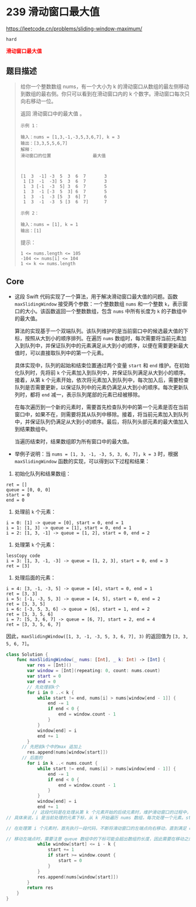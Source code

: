 # 239 滑动窗口最大值

https://leetcode.cn/problems/sliding-window-maximum/

`hard`

**<font color=red>滑动窗口最大值</font>**

## 题目描述

> 给你一个整数数组 nums，有一个大小为 k 的滑动窗口从数组的最左侧移动到数组的最右侧。你只可以看到在滑动窗口内的 k 个数字。滑动窗口每次只向右移动一位。
>
> 返回 滑动窗口中的最大值 。
>
>  
>
> ```
> 示例 1：
> 
> 输入：nums = [1,3,-1,-3,5,3,6,7], k = 3
> 输出：[3,3,5,5,6,7]
> 解释：
> 滑动窗口的位置                最大值
> 
> 
> 
> [1  3  -1] -3  5  3  6  7       3
>  1 [3  -1  -3] 5  3  6  7       3
>  1  3 [-1  -3  5] 3  6  7       5
>  1  3  -1 [-3  5  3] 6  7       5
>  1  3  -1  -3 [5  3  6] 7       6
>  1  3  -1  -3  5 [3  6  7]      7
> ```
>
> ```
> 示例 2：
> 
> 输入：nums = [1], k = 1
> 输出：[1]
> ```
>
>
> 提示：
>
> ```
> 1 <= nums.length <= 105
> -104 <= nums[i] <= 104
> 1 <= k <= nums.length
> ```



## Core

- 这段 Swift 代码实现了一个算法，用于解决滑动窗口最大值的问题。函数 `maxSlidingWindow` 接受两个参数：一个整数数组 `nums` 和一个整数 `k`，表示窗口的大小。该函数返回一个整数数组，包含 `nums` 中所有长度为 `k` 的子数组中的最大值。

  算法的实现基于一个双端队列。该队列维护的是当前窗口中的候选最大值的下标，按照从大到小的顺序排列。在遍历 `nums` 数组时，每次需要将当前元素加入到队列中，并保证队列中的元素满足从大到小的顺序，以便在需要更新最大值时，可以直接取队列中的第一个元素。

  具体实现中，队列的起始和结束位置通过两个变量 `start` 和 `end` 维护。在初始化队列时，先将前 `k` 个元素加入到队列中，并保证队列满足从大到小的顺序。接着，从第 `k` 个元素开始，依次将元素加入到队列中，每次加入后，需要检查队列是否需要更新，以保证队列中的元素仍满足从大到小的顺序。每次更新队列时，都将 `end` 减一，表示队列尾部的元素已经被移除。

  在每次遍历到一个新的元素时，需要首先检查队列中的第一个元素是否在当前窗口中，如果不在，则需要将其从队列中移除。接着，将当前元素加入到队列中，并保证队列仍满足从大到小的顺序。最后，将队列头部元素的最大值加入到结果数组中。

  当遍历结束时，结果数组即为所有窗口中的最大值。

- 举例子说明：当 `nums = [1, 3, -1, -3, 5, 3, 6, 7]`，`k = 3` 时，根据 `maxSlidingWindow` 函数的实现，可以得到以下过程和结果：

1. 初始化队列和结果数组：

```
ret = []
queue = [0, 0, 0]
start = 0
end = 0
```

1. 处理前 `k` 个元素：

```
i = 0: [1] -> queue = [0], start = 0, end = 1
i = 1: [1, 3] -> queue = [1], start = 0, end = 1
i = 2: [1, 3, -1] -> queue = [1, 2], start = 0, end = 2
```

1. 处理第 `k` 个元素：

```
lessCopy code
i = 3: [1, 3, -1, -3] -> queue = [1, 2, 3], start = 0, end = 3
ret = [3]
```

1. 处理后面的元素：

```
i = 4: [3, -1, -3, 5] -> queue = [4], start = 0, end = 1
ret = [3, 3]
i = 5: [-1, -3, 5, 3] -> queue = [4, 5], start = 0, end = 2
ret = [3, 3, 5]
i = 6: [-3, 5, 3, 6] -> queue = [6], start = 1, end = 2
ret = [3, 3, 5, 6]
i = 7: [5, 3, 6, 7] -> queue = [6, 7], start = 2, end = 4
ret = [3, 3, 5, 6, 7]
```

因此，`maxSlidingWindow([1, 3, -1, -3, 5, 3, 6, 7], 3)` 的返回值为 `[3, 3, 5, 6, 7]`。



```swift
class Solution {
    func maxSlidingWindow(_ nums: [Int], _ k: Int) -> [Int] {
        var res = [Int]()
        var window = [Int](repeating: 0, count: nums.count)
        var start = 0
        var end = 0
        // 先处理前k个
        for i in 0 ..< k {
            while start != end, nums[i] > nums[window[end - 1]] {
                end -= 1
                if end < 0 {
                    end = window.count - 1
                }
            }
            window[end] = i
            end += 1
        }
      // 先把前k个中的max 追加上
        res.append(nums[window[start]])
      // 后面的
        for i in k ..< nums.count {
            while start != end, nums[i] > nums[window[end - 1]] {
                end -= 1
                if end < 0 {
                    end = window.count - 1
                }
            }
            window[end] = i
            end += 1
          // 这段代码是在处理从第 k 个元素开始的后续元素时，维护滑动窗口的过程中，更新滑动窗口的左端点位置。
// 具体来说，i 是当前处理的元素下标，从 k 开始遍历 nums 数组，每次处理一个元素。start 和 end 分别表示当前滑动窗口的左右端点在 queue 中的下标，初始时 start 为 0，end 为 k，即前 k 个元素的最大值所在的下标。

// 在处理第 i 个元素时，首先执行一段代码，不断将滑动窗口的左端点向右移动，直到满足 queue[start] > i - k。这个条件的含义是，当前的左端点已经超出了 i 右侧 k 个元素的范围，需要将左端点向右移动，才能保证窗口中的元素都在 i-k 到 i 的范围内。

// 移动左端点时，需要注意 queue 数组中的下标可能会超出数组的长度，因此需要在移动之后，将下标调整为 0，表示滑动窗口从数组的开头重新开始。
            while window[start] <= i - k {
                start += 1
                if start >= window.count {
                    start = 0
                }
            }
            res.append(nums[window[start]])
        }
        return res
    }
}
```


